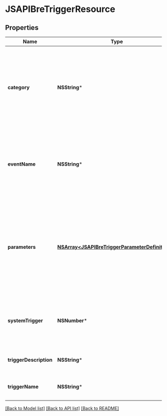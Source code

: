 # JSAPIBreTriggerResource

## Properties
Name | Type | Description | Notes
------------ | ------------- | ------------- | -------------
**category** | **NSString*** | The category this trigger belongs to. See endpoints for related asset information. All new triggers are in category &#39;custom&#39; | [optional] 
**eventName** | **NSString*** | The unique name for the event. This serves as the unique identifier. Cannot be changed after creation | 
**parameters** | [**NSArray&lt;JSAPIBreTriggerParameterDefinition&gt;***](JSAPIBreTriggerParameterDefinition.md) | A list af parameters that will be sent with the event when the trigger is fired. These must be included in the event and match the described types | [optional] 
**systemTrigger** | **NSNumber*** | Where this trigger came from. System triggers cannot be removed or updated | [optional] 
**triggerDescription** | **NSString*** | A description of the trigger | 
**triggerName** | **NSString*** | A human readable name for this trigger | 

[[Back to Model list]](../README.md#documentation-for-models) [[Back to API list]](../README.md#documentation-for-api-endpoints) [[Back to README]](../README.md)


